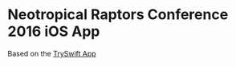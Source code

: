 # Neotropical Raptors Conference 2016 iOS App
Based on the [TrySwift App](https://github.com/tryswift/trySwiftApp)
